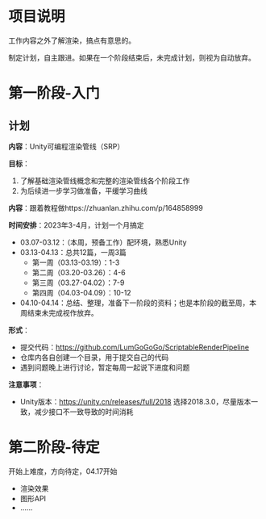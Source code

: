 # 项目说明

工作内容之外了解渲染，搞点有意思的。

制定计划，自主跟进。如果在一个阶段结束后，未完成计划，则视为自动放弃。

# 第一阶段-入门

## 计划

**内容**：Unity可编程渲染管线（SRP）

**目标**：

1. 了解基础渲染管线概念和完整的渲染管线各个阶段工作
2. 为后续进一步学习做准备，平缓学习曲线

**内容**：跟着教程做https://zhuanlan.zhihu.com/p/164858999

**时间安排**：2023年3-4月，计划一个月搞定

- 03.07-03.12：（本周，预备工作）配环境，熟悉Unity
- 03.13-04.13：总共12篇，一周3篇
  - 第一周（03.13-03.19）：1-3
  - 第二周（03.20-03.26）：4-6
  - 第三周（03.27-04.02）：7-9
  - 第四周（04.03-04.09）：10-12
- 04.10-04.14：总结、整理，准备下一阶段的资料；也是本阶段的截至周，本周结束未完成视作放弃。

**形式**：

- 提交代码：https://github.com/LumGoGoGo/ScriptableRenderPipeline
- 仓库内各自创建一个目录，用于提交自己的代码
- 遇到问题晚上进行讨论，暂定每周一起说下进度和问题

**注意事项**：

- Unity版本：https://unity.cn/releases/full/2018 选择2018.3.0，尽量版本一致，减少接口不一致导致的时间消耗

# 第二阶段-待定

开始上难度，方向待定，04.17开始

- 渲染效果
- 图形API
- ……